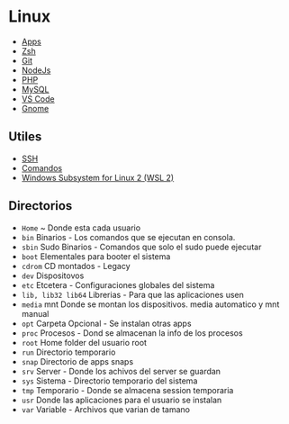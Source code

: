 # Linux

- [Apps](./apps.md)
- [Zsh](./zsh.md)
- [Git](./git.md)
- [NodeJs](./nodejs.md)
- [PHP](./php.md)
- [MySQL](./mysql.md)
- [VS Code](./vscode.md)
- [Gnome](./gnome.md)

## Utiles
- [SSH](./ssh.md)
- [Comandos](./comandos.md)
- [Windows Subsystem for Linux 2 (WSL 2)](./ws;.md)

## Directorios
- `Home` ~ Donde esta cada usuario
- `bin` Binarios - Los comandos que se ejecutan en consola.
- `sbin` Sudo Binarios - Comandos que solo el sudo puede ejecutar
- `boot` Elementales para booter el sistema
- `cdrom` CD montados - Legacy
- `dev` Dispositovos
- `etc` Etcetera - Configuraciones globales del sistema
- `lib, lib32 lib64` Librerias - Para que las aplicaciones usen
- `media` mnt Donde se montan los dispositivos. media automatico y mnt manual
- `opt` Carpeta Opcional - Se instalan otras apps
- `proc` Procesos - Dond se almacenan la info de los procesos
- `root` Home folder del usuario root
- `run` Directorio temporario
- `snap` Directorio de apps snaps
- `srv` Server - Donde los achivos del server se guardan
- `sys` Sistema - Directorio temporario del sistema
- `tmp` Temporario - Donde se almacena session temporaria
- `usr` Donde las aplicaciones para el usuario se instalan
- `var` Variable - Archivos que varian de tamano
